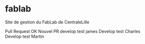 # fablab
Site de gestion du FabLab de CentraleLille

Pull Request OK
Nouvel PR
develop test james
Develop test Charles
Develop test Martin
